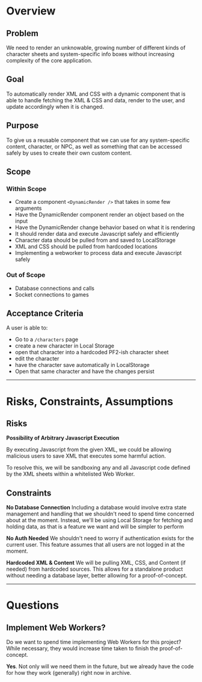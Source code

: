 # Overview
## Problem
We need to render an unknowable, growing number of different kinds of character sheets and system-specific info boxes without increasing complexity of the core application. 

## Goal
To automatically render XML and CSS with a dynamic component that is able to handle fetching the XML & CSS and data, render to the user, and update accordingly when it is changed.

## Purpose
To give us a reusable component that we can use for any system-specific content, character, or NPC, as well as something that can be accessed safely by uses to create their own custom content. 

## Scope
### Within Scope
- Create a component `<DynamicRender />` that takes in some few arguments
- Have the DynamicRender component render an object based on the input
- Have the DynamicRender change behavior based on what it is rendering
- It should render data and execute Javascript safely and efficiently
- Character data should be pulled from and saved to LocalStorage
- XML and CSS should be pulled from hardcoded locations
- Implementing a webworker to process data and execute Javascript safely

### Out of Scope
- Database connections and calls
- Socket connections to games

## Acceptance Criteria
A user is able to:
- Go to a `/characters` page
- create a new character in Local Storage
- open that character into a hardcoded PF2-ish character sheet
- edit the character 
- have the character save automatically in LocalStorage
- Open that same character and have the changes persist

---

# Risks, Constraints, Assumptions
## Risks
**Possibility of Arbitrary Javascript Execution**

By executing Javascript from the given XML, we could be allowing malicious users to save XML that executes some harmful action. 

To resolve this, we will be sandboxing any and all Javascript code defined by the XML sheets within a whitelisted Web Worker. 

## Constraints
**No Database Connection**
Including a database would involve extra state management and handling that we shouldn't need to spend time concerned about at the moment. Instead, we'll be using Local Storage for fetching and holding data, as that is a feature we want and will be simpler to perform

**No Auth Needed**
We shouldn't need to worry if authentication exists for the current user. This feature assumes that all users are not logged in at the moment. 

**Hardcoded XML & Content**
We will be pulling XML, CSS, and Content (if needed) from hardcoded sources. This allows for a standalone product without needing a database layer, better allowing for a proof-of-concept.

---

# Questions
## Implement Web Workers?
Do we want to spend time implementing Web Workers for this project? While necessary, they would increase time taken to finish the proof-of-concept. 

**Yes**. Not only will we need them in the future, but we already have the code for how they work (generally) right now in archive. 